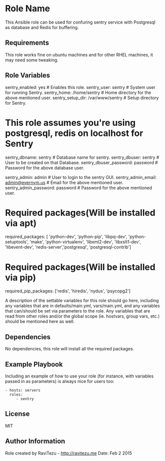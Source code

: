 Role Name
=========

This Ansible role can be used for confuring sentry service with Postgresql as database and Redis for buffering.

Requirements
------------

This role works fine on ubuntu machines and for other RHEL machines, it may need some tweaking. 

Role Variables
--------------
sentry_enabled: yes                          # Enables this role.
sentry_user: sentry                          # System user for running Sentry.
sentry_home: /home/sentry                    # Home directory for the above mentioned user. 
sentry_setup_dir: /var/www/sentry            # Setup directory for Sentry.

# This role assumes you're using postgresql, redis on localhost for Sentry
sentry_dbname: sentry                        # Database name for sentry. 
sentry_dbuser: sentry                        # User to be created on that Database. 
sentry_dbuser_password: password             # Password for the above database user. 

sentry_admin: admin                          # User to login to the sentry GUI.
sentry_admin_email: admin@evernym.us         # Email for the above mentioned user.
sentry_admin_password: password              # Password for the above mentioned user. 

# Required packages(Will be installed via apt)
required_packages: [ 'python-dev', 'python-pip', 'libpq-dev', 'python-setuptools', 'make', 'python-virtualenv', 'libxml2-dev', 
                    'libxslt1-dev', 'libevent-dev', 'redis-server','postgresql', 'postgresql-contrib']

# Required packages(Will be installed via pip)                   
required_pip_packages: ['redis', 'hiredis', 'nydus', 'psycopg2']



A description of the settable variables for this role should go here, including any variables that are in defaults/main.yml, vars/main.yml, and any variables that can/should be set via parameters to the role. Any variables that are read from other roles and/or the global scope (ie. hostvars, group vars, etc.) should be mentioned here as well.

Dependencies
------------

No dependencies, this role will install all the required packages. 

Example Playbook
----------------

Including an example of how to use your role (for instance, with variables passed in as parameters) is always nice for users too:

    - hosts: servers
      roles:
         - sentry

License
-------

MIT

Author Information
------------------
Role created by RaviTezu - http://ravitezu.me
Date: Feb 2 2015
